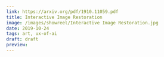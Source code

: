 ```yaml
---
link: https://arxiv.org/pdf/1910.11059.pdf
title: Interactive Image Restoration
image: /images/showreel/Interactive Image Restoration.jpg
date: 2019-10-24
tags: art, ux-of-ai
draft: draft
preview:
---
```



